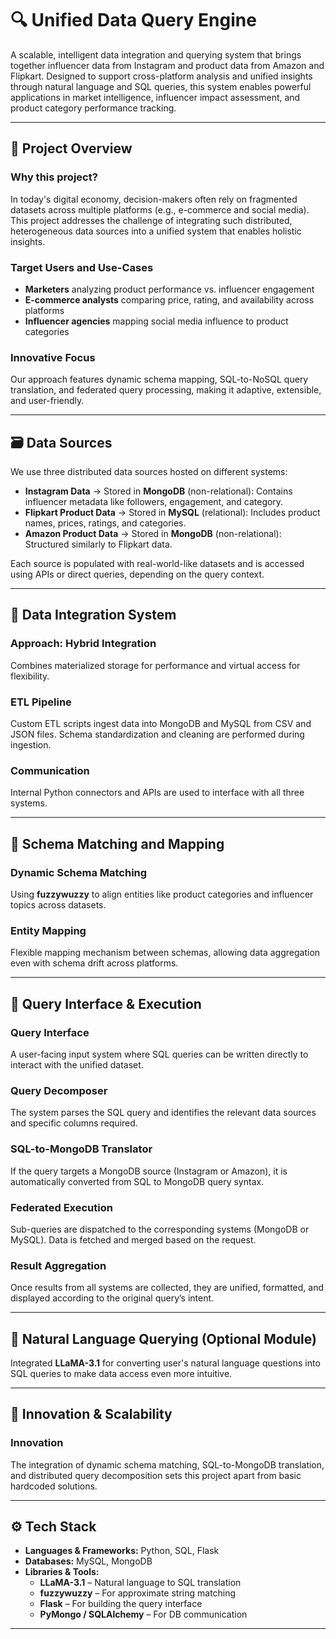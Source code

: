 # 🔍 Unified Data Query Engine

A scalable, intelligent data integration and querying system that brings together influencer data from Instagram and product data from Amazon and Flipkart. Designed to support cross-platform analysis and unified insights through natural language and SQL queries, this system enables powerful applications in market intelligence, influencer impact assessment, and product category performance tracking.

---

## 📌 Project Overview

### Why this project?

In today's digital economy, decision-makers often rely on fragmented datasets across multiple platforms (e.g., e-commerce and social media). This project addresses the challenge of integrating such distributed, heterogeneous data sources into a unified system that enables holistic insights.

### Target Users and Use-Cases

- **Marketers** analyzing product performance vs. influencer engagement  
- **E-commerce analysts** comparing price, rating, and availability across platforms  
- **Influencer agencies** mapping social media influence to product categories  

### Innovative Focus

Our approach features dynamic schema mapping, SQL-to-NoSQL query translation, and federated query processing, making it adaptive, extensible, and user-friendly.

---

## 🗃️ Data Sources

We use three distributed data sources hosted on different systems:

- **Instagram Data** → Stored in **MongoDB** (non-relational): Contains influencer metadata like followers, engagement, and category.
- **Flipkart Product Data** → Stored in **MySQL** (relational): Includes product names, prices, ratings, and categories.
- **Amazon Product Data** → Stored in **MongoDB** (non-relational): Structured similarly to Flipkart data.

Each source is populated with real-world-like datasets and is accessed using APIs or direct queries, depending on the query context.

---

## 🔗 Data Integration System

### Approach: Hybrid Integration

Combines materialized storage for performance and virtual access for flexibility.

### ETL Pipeline

Custom ETL scripts ingest data into MongoDB and MySQL from CSV and JSON files. Schema standardization and cleaning are performed during ingestion.

### Communication

Internal Python connectors and APIs are used to interface with all three systems.

---

## 🔄 Schema Matching and Mapping

### Dynamic Schema Matching

Using **fuzzywuzzy** to align entities like product categories and influencer topics across datasets.

### Entity Mapping

Flexible mapping mechanism between schemas, allowing data aggregation even with schema drift across platforms.

---

## 💬 Query Interface & Execution

### Query Interface

A user-facing input system where SQL queries can be written directly to interact with the unified dataset.

### Query Decomposer

The system parses the SQL query and identifies the relevant data sources and specific columns required.

### SQL-to-MongoDB Translator

If the query targets a MongoDB source (Instagram or Amazon), it is automatically converted from SQL to MongoDB query syntax.

### Federated Execution

Sub-queries are dispatched to the corresponding systems (MongoDB or MySQL). Data is fetched and merged based on the request.

### Result Aggregation

Once results from all systems are collected, they are unified, formatted, and displayed according to the original query’s intent.

---

## 🧠 Natural Language Querying (Optional Module)

Integrated **LLaMA-3.1** for converting user's natural language questions into SQL queries to make data access even more intuitive.

---

## 🚀 Innovation & Scalability

### Innovation

The integration of dynamic schema matching, SQL-to-MongoDB translation, and distributed query decomposition sets this project apart from basic hardcoded solutions.

---

## ⚙️ Tech Stack

- **Languages & Frameworks:** Python, SQL, Flask  
- **Databases:** MySQL, MongoDB  
- **Libraries & Tools:**  
  - **LLaMA-3.1** – Natural language to SQL translation  
  - **fuzzywuzzy** – For approximate string matching  
  - **Flask** – For building the query interface  
  - **PyMongo / SQLAlchemy** – For DB communication

---


